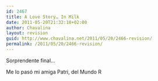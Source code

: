 ```yaml
---
id: 2467
title: A Love Story… In Milk
date: 2011-05-20T21:32:18+02:00
author: Chavalina
layout: revision
guid: http://www.chavalina.net/2011/05/20/2466-revision/
permalink: /2011/05/20/2466-revision/
---
```

Sorprendente final…

Me lo pasó mi amiga Patri, del Mundo R